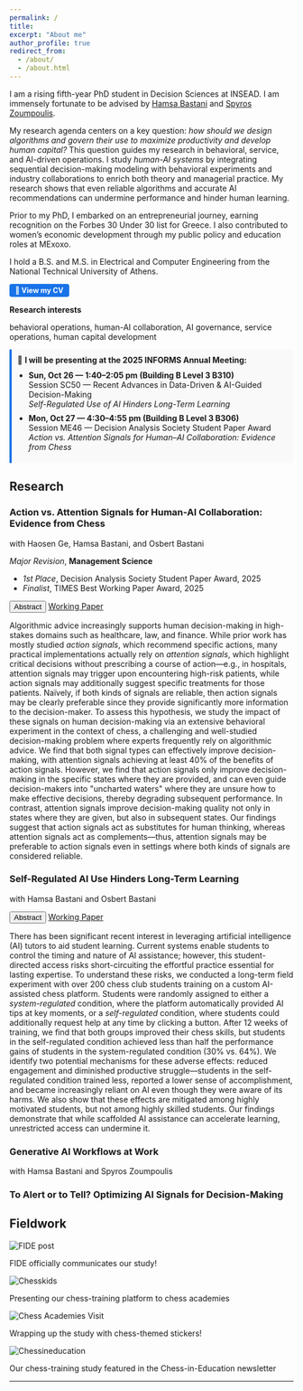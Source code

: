 ```yaml
---
permalink: /
title: 
excerpt: "About me"
author_profile: true
redirect_from: 
  - /about/
  - /about.html
---
```


I am a rising fifth-year PhD student in Decision Sciences at INSEAD. I am immensely fortunate to be advised by [Hamsa Bastani](https://hamsabastani.github.io/index.html) and [Spyros Zoumpoulis](https://www.insead.edu/faculty-personal-site/spyros-zoumpoulis/research).


My research agenda centers on a key question: <em>how should we design algorithms and govern their use to maximize productivity and develop human capital?</em>
This question guides my research in behavioral, service, and AI-driven operations. I study <em>human-AI systems</em> by integrating sequential decision-making modeling with behavioral experiments and industry collaborations to enrich both theory and managerial practice. My research shows that even reliable algorithms and accurate AI recommendations can undermine performance and hinder human learning.

Prior to my PhD, I embarked on an entrepreneurial journey, earning recognition on the Forbes 30 Under 30 list for Greece. I also contributed to women’s economic development through my public policy and education roles at MExoxo. 

I hold a B.S. and M.S. in Electrical and Computer Engineering from the National Technical University of Athens. 

<p>
  <a href="/files/Stefanos_Poulidis_CV.pdf" 
     style="display:inline-block; padding:4px 10px; font-size:90%; background:#1a73e8; color:#fff; border-radius:4px; text-decoration:none; font-weight:bold;">
    📄 View my CV
  </a>
</p>


**Research interests**

behavioral operations, human-AI collaboration, AI governance, service operations, human capital development

<div style="margin:10px 0; padding:10px; background:#f9f9f9; border-left:4px solid #1a73e8;">
  📢 <strong>I will be presenting at the 2025 INFORMS Annual Meeting:</strong>
  <ul style="margin:10px 0; padding-left:20px;">
    <li>
      <strong>Sun, Oct 26 — 1:40–2:05 pm (Building B Level 3 B310)</strong><br>
      Session SC50 — Recent Advances in Data-Driven & AI-Guided Decision-Making<br>
      <em>Self-Regulated Use of AI Hinders Long-Term Learning</em>
    </li>
    <li style="margin-top:8px;">
      <strong>Mon, Oct 27 — 4:30–4:55 pm (Building B Level 3 B306)</strong><br>
      Session ME46 — Decision Analysis Society Student Paper Award<br>
      <em>Action vs. Attention Signals for Human–AI Collaboration: Evidence from Chess</em>
    </li>
  </ul>
</div>


## Research

  <h3><strong>Action vs. Attention Signals for Human-AI Collaboration: Evidence from Chess</strong></h3> 
  with Haosen Ge, Hamsa Bastani, and Osbert Bastani  

   <em>Major Revision</em>, **Management Science**

  <ul class="pub-awards">
    <li><em>1st Place</em>, Decision Analysis Society Student Paper Award, 2025</li>
    <li><em>Finalist</em>, TIMES Best Working Paper Award, 2025</li>
  </ul>
   
  <button onclick="toggleAbstract('abstract1')" class="pub-btn">Abstract</button> 
  <a href="https://papers.ssrn.com/sol3/papers.cfm?abstract_id=5128584" target="_blank" class="pub-btn">Working Paper</a>

  <div id="abstract1" class="pub-abstract">
    <p>Algorithmic advice increasingly supports human decision-making in high-stakes domains such as healthcare, law, and finance. While prior work has mostly studied <i>action signals</i>, which recommend specific actions, many practical implementations actually rely on <i>attention signals</i>, which highlight critical decisions without prescribing a course of action—e.g., in hospitals, attention signals may trigger upon encountering high-risk patients, while action signals may additionally suggest specific treatments for those patients. Naïvely, if both kinds of signals are reliable, then action signals may be clearly preferable since they provide significantly more information to the decision-maker. To assess this hypothesis, we study the impact of these signals on human decision-making via an extensive behavioral experiment in the context of chess, a challenging and well-studied decision-making problem where experts frequently rely on algorithmic advice. We find that both signal types can effectively improve decision-making, with attention signals achieving at least 40% of the benefits of action signals. However, we find that action signals only improve decision-making in the specific states where they are provided, and can even guide decision-makers into "uncharted waters" where they are unsure how to make effective decisions, thereby degrading subsequent performance. In contrast, attention signals improve decision-making quality not only in states where they are given, but also in subsequent states. Our findings suggest that action signals act as substitutes for human thinking, whereas attention signals act as complements—thus, attention signals may be preferable to action signals even in settings where both kinds of signals are considered reliable.</p>
  </div>




  <h3><strong>Self-Regulated AI Use Hinders Long-Term Learning</strong></h3> 
  with Hamsa Bastani and Osbert Bastani

  <button onclick="toggleAbstract('abstract2')" class="pub-btn">Abstract</button> 
  <a href="https://www.dropbox.com/scl/fi/xr01rbd9kiui5nbj7ta17/Self-Regulated-AI-Use-Hinders-Long-Term-Learning.pdf?rlkey=iw9o87ngri1q2vrfdsh3ricec&st=ehfvwnhy&dl=0" target="_blank" class="pub-btn">Working Paper</a>

  <div id="abstract2" class="pub-abstract">
    <p>There has been significant recent interest in leveraging artificial intelligence (AI) tutors to aid student learning. Current systems enable students to control the timing and nature of AI assistance; however, this student-directed access risks short-circuiting the effortful practice essential for lasting expertise. To understand these risks, we conducted a long-term field experiment with over 200 chess club students training on a custom AI-assisted chess platform. Students were randomly assigned to either a <i>system-regulated</i> condition, where the platform automatically provided AI tips at key moments, or a <i>self-regulated</i> condition, where students could additionally request help at any time by clicking a button. After 12 weeks of training, we find that both groups improved their chess skills, but students in the self-regulated condition achieved less than half the performance gains of students in the system-regulated condition (30% vs. 64%). We identify two potential mechanisms for these adverse effects: reduced engagement and diminished productive struggle—students in the self-regulated condition trained less, reported a lower sense of accomplishment, and became increasingly reliant on AI even though they were aware of its harms. We also show that these effects are mitigated among highly motivated students, but not among highly skilled students. Our findings demonstrate that while scaffolded AI assistance can accelerate learning, unrestricted access can undermine it.</p>
  </div>



  <h3><strong>Generative AI Workflows at Work</strong></h3> 
  with Hamsa Bastani and Spyros Zoumpoulis 


   <h3><strong>To Alert or to Tell? Optimizing AI Signals for Decision-Making</strong></h3>


## Fieldwork

<!-- Carousel Container -->
<div class="fieldwork-carousel">
  <div class="swiper-container">
    <div class="swiper-wrapper">
      <div class="swiper-slide">
        <img src="{{ site.baseurl }}/assets/images/FIDE_post.png" alt="FIDE post">
        <p class="swiper-caption">FIDE officially communicates our study!</p>
      </div>
      <div class="swiper-slide">
        <img src="{{ site.baseurl }}/assets/images/chess_kids.jpg" alt="Chesskids">
        <p class="swiper-caption">Presenting our chess-training platform to chess academies</p>
      </div>
      <div class="swiper-slide">
        <img src="{{ site.baseurl }}/assets/images/chess_academies_3.jpeg" alt="Chess Academies Visit">
        <p class="swiper-caption">Wrapping up the study with chess-themed stickers!</p>
      </div>
      <div class="swiper-slide">
        <img src="{{ site.baseurl }}/assets/images/chessed.png" alt="Chessineducation">
        <p class="swiper-caption">Our chess-training study featured in the Chess-in-Education newsletter</p>
      </div>
    </div>
    <!-- Pagination & Navigation Buttons -->
    <div class="swiper-pagination"></div>
  </div>
</div>


---
